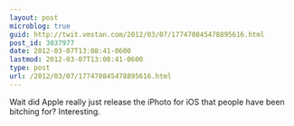 ```yaml
---
layout: post
microblog: true
guid: http://twit.vmstan.com/2012/03/07/177470845478895616.html
post_id: 3037977
date: 2012-03-07T13:08:41-0600
lastmod: 2012-03-07T13:08:41-0600
type: post
url: /2012/03/07/177470845478895616.html
---
```

Wait did Apple really just release the iPhoto for iOS that people have been bitching for? Interesting.
